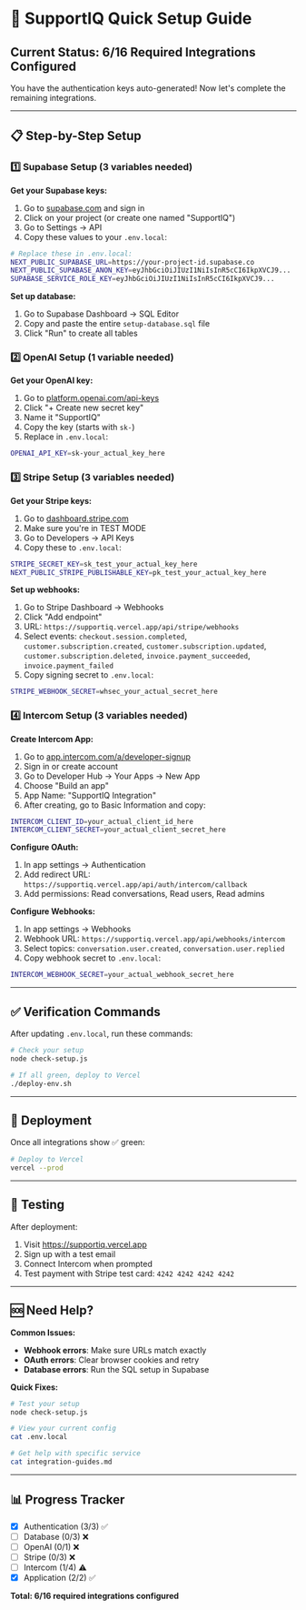 # 🚀 SupportIQ Quick Setup Guide

## Current Status: 6/16 Required Integrations Configured

You have the authentication keys auto-generated! Now let's complete the remaining integrations.

---

## 📋 Step-by-Step Setup

### 1️⃣ Supabase Setup (3 variables needed)

**Get your Supabase keys:**
1. Go to [supabase.com](https://supabase.com) and sign in
2. Click on your project (or create one named "SupportIQ")
3. Go to Settings → API
4. Copy these values to your `.env.local`:

```bash
# Replace these in .env.local:
NEXT_PUBLIC_SUPABASE_URL=https://your-project-id.supabase.co
NEXT_PUBLIC_SUPABASE_ANON_KEY=eyJhbGciOiJIUzI1NiIsInR5cCI6IkpXVCJ9...
SUPABASE_SERVICE_ROLE_KEY=eyJhbGciOiJIUzI1NiIsInR5cCI6IkpXVCJ9...
```

**Set up database:**
1. Go to Supabase Dashboard → SQL Editor
2. Copy and paste the entire `setup-database.sql` file
3. Click "Run" to create all tables

### 2️⃣ OpenAI Setup (1 variable needed)

**Get your OpenAI key:**
1. Go to [platform.openai.com/api-keys](https://platform.openai.com/api-keys)
2. Click "+ Create new secret key"
3. Name it "SupportIQ"
4. Copy the key (starts with `sk-`)
5. Replace in `.env.local`:
```bash
OPENAI_API_KEY=sk-your_actual_key_here
```

### 3️⃣ Stripe Setup (3 variables needed)

**Get your Stripe keys:**
1. Go to [dashboard.stripe.com](https://dashboard.stripe.com)
2. Make sure you're in TEST MODE
3. Go to Developers → API Keys
4. Copy these to `.env.local`:
```bash
STRIPE_SECRET_KEY=sk_test_your_actual_key_here
NEXT_PUBLIC_STRIPE_PUBLISHABLE_KEY=pk_test_your_actual_key_here
```

**Set up webhooks:**
1. Go to Stripe Dashboard → Webhooks
2. Click "Add endpoint"
3. URL: `https://supportiq.vercel.app/api/stripe/webhooks`
4. Select events: `checkout.session.completed`, `customer.subscription.created`, `customer.subscription.updated`, `customer.subscription.deleted`, `invoice.payment_succeeded`, `invoice.payment_failed`
5. Copy signing secret to `.env.local`:
```bash
STRIPE_WEBHOOK_SECRET=whsec_your_actual_secret_here
```

### 4️⃣ Intercom Setup (3 variables needed)

**Create Intercom App:**
1. Go to [app.intercom.com/a/developer-signup](https://app.intercom.com/a/developer-signup)
2. Sign in or create account
3. Go to Developer Hub → Your Apps → New App
4. Choose "Build an app"
5. App Name: "SupportIQ Integration"
6. After creating, go to Basic Information and copy:
```bash
INTERCOM_CLIENT_ID=your_actual_client_id_here
INTERCOM_CLIENT_SECRET=your_actual_client_secret_here
```

**Configure OAuth:**
1. In app settings → Authentication
2. Add redirect URL: `https://supportiq.vercel.app/api/auth/intercom/callback`
3. Add permissions: Read conversations, Read users, Read admins

**Configure Webhooks:**
1. In app settings → Webhooks
2. Webhook URL: `https://supportiq.vercel.app/api/webhooks/intercom`
3. Select topics: `conversation.user.created`, `conversation.user.replied`
4. Copy webhook secret to `.env.local`:
```bash
INTERCOM_WEBHOOK_SECRET=your_actual_webhook_secret_here
```

---

## ✅ Verification Commands

After updating `.env.local`, run these commands:

```bash
# Check your setup
node check-setup.js

# If all green, deploy to Vercel
./deploy-env.sh
```

---

## 🚀 Deployment

Once all integrations show ✅ green:

```bash
# Deploy to Vercel
vercel --prod
```

---

## 🧪 Testing

After deployment:
1. Visit https://supportiq.vercel.app
2. Sign up with a test email
3. Connect Intercom when prompted
4. Test payment with Stripe test card: `4242 4242 4242 4242`

---

## 🆘 Need Help?

**Common Issues:**
- **Webhook errors**: Make sure URLs match exactly
- **OAuth errors**: Clear browser cookies and retry
- **Database errors**: Run the SQL setup in Supabase

**Quick Fixes:**
```bash
# Test your setup
node check-setup.js

# View your current config
cat .env.local

# Get help with specific service
cat integration-guides.md
```

---

## 📊 Progress Tracker

- [x] Authentication (3/3) ✅
- [ ] Database (0/3) ❌
- [ ] OpenAI (0/1) ❌  
- [ ] Stripe (0/3) ❌
- [ ] Intercom (1/4) ⚠️
- [x] Application (2/2) ✅

**Total: 6/16 required integrations configured** 